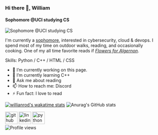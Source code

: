 ### Hi there 👋, William
#### Sophomore @UCI studying CS
![Sophomore @UCI studying CS](https://images.unsplash.com/photo-1419242902214-272b3f66ee7a?ixlib=rb-1.2.1&ixid=MnwxMjA3fDB8MHxwaG90by1wYWdlfHx8fGVufDB8fHx8&auto=format&fit=crop&w=2113&q=80)

I'm currently a [sophomore](https://www.linkedin.com/in/william1402/), interested in cybersecurity, cloud & devops. I spend most of my time on outdoor walks, reading, and occasionally cooking. One of my all time favorite reads if [*Flowers for Algernon*](https://en.wikipedia.org/wiki/Flowers_for_Algernon). 

Skills: Python / C++ / HTML / CSS

- 🔭 I’m currently working on this page. 
- 🌱 I’m currently learning C++ 
- 💬 Ask me about reading 
- 📫 How to reach me: Discord 
- ⚡ Fun fact: I love to read 



<!--[![Top Langs](https://github-readme-stats.vercel.app/api/top-langs/?username=wamfoo&layout=compact)](https://github.com/anuraghazra/github-readme-stats)
-->
[![willianrod's wakatime stats](https://github-readme-stats.vercel.app/api/wakatime?username=wamfoo&theme=ocean_dark)](https://github.com/anuraghazra/github-readme-stats)
![Anurag's GitHub stats](https://github-readme-stats.vercel.app/api?username=wamfoo&show_icons=true&theme=ocean_dark)

<!--![GitHub Activity Graph](https://activity-graph.herokuapp.com/graph?username=wamfoo)-->


[<img src='https://cdn.jsdelivr.net/npm/simple-icons@3.0.1/icons/github.svg' alt='github' height='40'>](https://github.com/wamfoo)  [<img src='https://cdn.jsdelivr.net/npm/simple-icons@3.0.1/icons/linkedin.svg' alt='linkedin' height='40'>](https://www.linkedin.com/in/william1402/)  [<img src='https://cdn.jsdelivr.net/npm/simple-icons@3.0.1/icons/python.svg' alt='python' height='40'>](https://pythontutor.com/visualize.html#mode=edit)  
![Profile views](https://gpvc.arturio.dev/wamfoo)  
